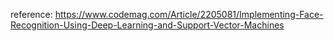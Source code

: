 reference: https://www.codemag.com/Article/2205081/Implementing-Face-Recognition-Using-Deep-Learning-and-Support-Vector-Machines

